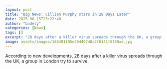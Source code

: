 ```yaml
---
layout: post
title: "Big News: Cillian Murphy stars in 28 Days Later"
date: 2025-06-15T23:22:40
author: "badely"
categories: [News]
tags: []
excerpt: "28 days after a killer virus spreads through the UK, a group in London try to survive."
image: assets/images/168491f05e29440748a2f0141f8f59ad.jpg
---
```


According to new developments, 28 days after a killer virus spreads through the UK, a group in London try to survive.

